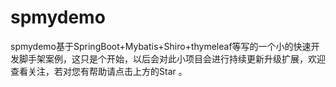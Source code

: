 # spmydemo
spmydemo基于SpringBoot+Mybatis+Shiro+thymeleaf等写的一个小的快速开发脚手架案例，这只是个开始，以后会对此小项目会进行持续更新升级扩展，欢迎查看关注，若对您有帮助请点击上方的Star 。
